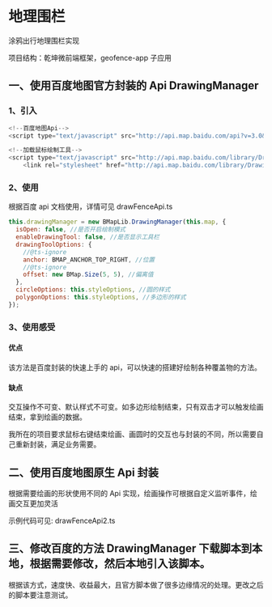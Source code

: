 # 地理围栏
涂鸦出行地理围栏实现

项目结构：乾坤微前端框架，geofence-app 子应用

## 一、使用百度地图官方封装的 Api DrawingManager

### 1、引入

```javascript
<!--百度地图Api-->
<script type="text/javascript" src="http://api.map.baidu.com/api?v=3.0&ak=CUAcMLy4o2yyzbQBLlKffiuGKHIZdUBk"></script>

<!--加载鼠标绘制工具-->
<script type="text/javascript" src="http://api.map.baidu.com/library/DrawingManager/1.4/src/DrawingManager_min.js"></script>
	<link rel="stylesheet" href="http://api.map.baidu.com/library/DrawingManager/1.4/src/DrawingManager_min.css"/>
```

### 2、使用

根据百度 api 文档使用，详情可见 drawFenceApi.ts

```javascript
this.drawingManager = new BMapLib.DrawingManager(this.map, {
  isOpen: false, //是否开启绘制模式
  enableDrawingTool: false, //是否显示工具栏
  drawingToolOptions: {
    //@ts-ignore
    anchor: BMAP_ANCHOR_TOP_RIGHT, //位置
    //@ts-ignore
    offset: new BMap.Size(5, 5), //偏离值
  },
  circleOptions: this.styleOptions, //圆的样式
  polygonOptions: this.styleOptions, //多边形的样式
});
```

### 3、使用感受

#### 优点

该方法是百度封装的快速上手的 api，可以快速的搭建好绘制各种覆盖物的方法。

#### 缺点

交互操作不可变、默认样式不可变。如多边形绘制结束，只有双击才可以触发绘画结束，拿到绘画的数据。

我所在的项目要求鼠标右键结束绘画、画圆时的交互也与封装的不同，所以需要自己重新封装，满足业务需要。

## 二、使用百度地图原生 Api 封装

根据需要绘画的形状使用不同的 Api 实现，绘画操作可根据自定义监听事件，绘画交互更加灵活

示例代码可见: drawFenceApi2.ts

## 三、修改百度的方法 DrawingManager 下载脚本到本地，根据需要修改，然后本地引入该脚本。

根据该方式，速度快、收益最大，且官方脚本做了很多边缘情况的处理。更改之后的脚本要注意测试。
